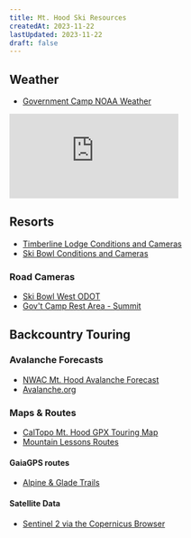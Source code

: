 ```yaml
---
title: Mt. Hood Ski Resources
createdAt: 2023-11-22
lastUpdated: 2023-11-22
draft: false
---
```

## Weather
- [Government Camp NOAA Weather](https://forecast.weather.gov/MapClick.php?w0=t&w1=td&w2=wc&w3=sfcwind&w3u=1&w4=sky&w5=pop&w7=rain&w8=thunder&w9=snow&w10=fzg&w11=sleet&w12=fog&w13u=0&w16u=1&AheadHour=0&Submit=Submit&FcstType=graphical&textField1=45.3&textField2=-121.75&site=all&unit=0&dd=&bw=)

![Gov't Camp NOAA](https://forecast.weather.gov/meteograms/Plotter.php?lat=45.3&lon=-121.75&wfo=PQR&zcode=ORZ011&gset=18&gdiff=3&unit=0&tinfo=PY8&ahour=0&pcmd=11011110101000000000000000000000000000000000000000000000000&lg=en&indu=1!1!1!&dd=&bw=&hrspan=48&pqpfhr=6&psnwhr=6)

## Resorts
- [Timberline Lodge Conditions and Cameras](https://www.timberlinelodge.com/conditions#webcams)
- [Ski Bowl Conditions and Cameras](https://skibowl.com/winter-condition-and-lift-status/)

### Road Cameras
- [Ski Bowl West ODOT](http://www.mthood.info/cameras/mt-hood-webCam-skibowlwest.html)
- [Gov't Camp Rest Area - Summit](http://www.mthood.info/cameras/mt-hood-webCam-govcamprestarea.html)

## Backcountry Touring
### Avalanche Forecasts
- [NWAC Mt. Hood Avalanche Forecast](https://nwac.us/avalanche-forecast/#/mt-hood)
- [Avalanche.org](https://avalanche.org/#/current)

<div id=avy>
</div>

### Maps & Routes
- [CalTopo Mt. Hood GPX Touring Map](https://caltopo.com/m/LF7E)
- [Mountain Lessons Routes](https://mountainlessons.com/mthoodskiguide/routes/)

#### GaiaGPS routes
- [Alpine & Glade Trails](https://www.gaiagps.com/map/?loc=13.0/-121.7591/45.3137&pubLink=goSeVIWBCqBxqEhatvp68dab&folderId=8f61c86b-a2ff-4578-acb1-c717563a2fd0)

#### Satellite Data
- [Sentinel 2 via the Copernicus Browser](https://dataspace.copernicus.eu/browser/?zoom=13&lat=45.33&lng=-121.70998&themeId=DEFAULT-THEME&visualizationUrl=https%3A%2F%2Fsh.dataspace.copernicus.eu%2Fogc%2Fwms%2Fa91f72b5-f393-4320-bc0f-990129bd9e63&datasetId=S2_L2A_CDAS&fromTime=2023-11-18T00%3A00%3A00.000Z&toTime=2023-11-18T23%3A59%3A59.999Z&layerId=1_TRUE_COLOR&demSource3D=%22MAPZEN%22&cloudCoverage=30)